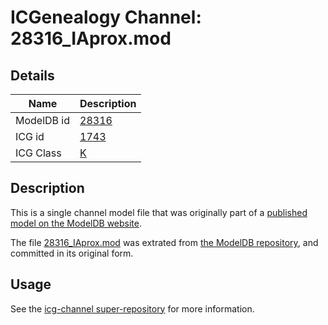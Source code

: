# ICGenealogy Channel: 28316\_IAprox.mod

## Details

Name | Description
---- | -----------
ModelDB id | [28316](http://senselab.med.yale.edu/ModelDB/ShowModel.cshtml?model=28316)
ICG id | [1743](http://icg.neurotheory.ox.ac.uk/channels/1/1743)
ICG Class | [K](http://icg.neurotheory.ox.ac.uk/channels/1)

## Description

This is a single channel model file that was originally part of a [published model on the ModelDB website](http://senselab.med.yale.edu/mModelDB/ShowModel.cshtml?model=28316).

The file [28316\_IAprox.mod](28316_IAprox.mod) was extrated from [the ModelDB repository](http://senselab.med.yale.edu/ModelDB/ShowModel.cshtml?model=28316), and committed in its original form.

## Usage

See the [icg-channel super-repository](https://github.com/icgenealogy/icg-channels) for more information.